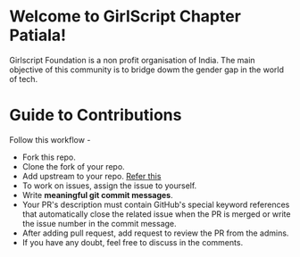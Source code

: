 # Welcome to GirlScript Chapter Patiala!

Girlscript Foundation is a non profit organisation of India. The main objective of this community is to bridge dowm the gender gap in the world of tech. 


# Guide to Contributions

Follow this workflow -

- Fork this repo.
- Clone the fork of your repo.
- Add upstream to your repo. [Refer this](https://help.github.com/en/github/collaborating-with-issues-and-pull-requests/configuring-a-remote-for-a-fork)
- To work on issues, assign the issue to yourself. 
- Write **meaningful git commit messages**.
- Your PR's description must contain GitHub's special keyword references that automatically close the related issue when the PR is merged or write the issue number in the commit message.
- After adding pull request, add request to review the PR from the admins.
- If you have any doubt, feel free to discuss in the comments.
